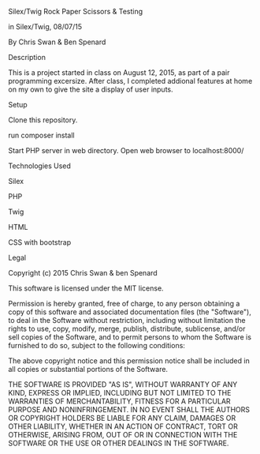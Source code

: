 Silex/Twig Rock Paper Scissors & Testing

in Silex/Twig, 08/07/15

By Chris Swan & Ben Spenard

Description

This is a project started in class on August 12, 2015, as part of a pair programming excersize. After class, I completed addional features at home on my own to give the site a display of user inputs.

Setup

Clone this repository.

run composer install

Start PHP server in web directory. Open web browser to localhost:8000/

Technologies Used

Silex

PHP

Twig

HTML

CSS with bootstrap

Legal

Copyright (c) 2015 Chris Swan & ben Spenard

This software is licensed under the MIT license.

Permission is hereby granted, free of charge, to any person obtaining a copy of this software and associated documentation files (the "Software"), to deal in the Software without restriction, including without limitation the rights to use, copy, modify, merge, publish, distribute, sublicense, and/or sell copies of the Software, and to permit persons to whom the Software is furnished to do so, subject to the following conditions:

The above copyright notice and this permission notice shall be included in all copies or substantial portions of the Software.

THE SOFTWARE IS PROVIDED "AS IS", WITHOUT WARRANTY OF ANY KIND, EXPRESS OR IMPLIED, INCLUDING BUT NOT LIMITED TO THE WARRANTIES OF MERCHANTABILITY, FITNESS FOR A PARTICULAR PURPOSE AND NONINFRINGEMENT. IN NO EVENT SHALL THE AUTHORS OR COPYRIGHT HOLDERS BE LIABLE FOR ANY CLAIM, DAMAGES OR OTHER LIABILITY, WHETHER IN AN ACTION OF CONTRACT, TORT OR OTHERWISE, ARISING FROM, OUT OF OR IN CONNECTION WITH THE SOFTWARE OR THE USE OR OTHER DEALINGS IN THE SOFTWARE.